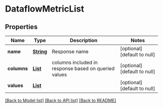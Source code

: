 # DataflowMetricList
## Properties

Name | Type | Description | Notes
------------ | ------------- | ------------- | -------------
**name** | [**String**](string.md) | Response name | [optional] [default to null]
**columns** | [**List**](string.md) | columns included in response based on queried values | [optional] [default to null]
**values** | [**List**](DataflowMetric.md) |  | [optional] [default to null]

[[Back to Model list]](../README.md#documentation-for-models) [[Back to API list]](../README.md#documentation-for-api-endpoints) [[Back to README]](../README.md)

